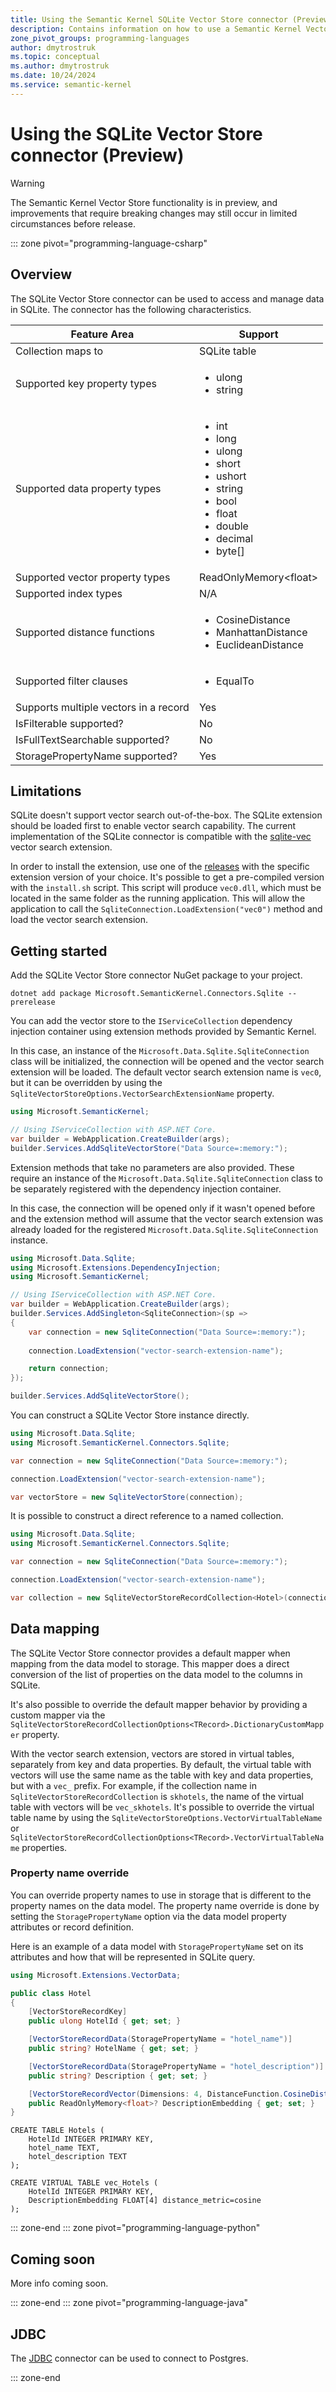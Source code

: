 ```yaml
---
title: Using the Semantic Kernel SQLite Vector Store connector (Preview)
description: Contains information on how to use a Semantic Kernel Vector store connector to access and manipulate data in SQLite.
zone_pivot_groups: programming-languages
author: dmytrostruk
ms.topic: conceptual
ms.author: dmytrostruk
ms.date: 10/24/2024
ms.service: semantic-kernel
---
```

# Using the SQLite Vector Store connector (Preview)

> [!WARNING]
> The Semantic Kernel Vector Store functionality is in preview, and improvements that require breaking changes may still occur in limited circumstances before release.

::: zone pivot="programming-language-csharp"

## Overview

The SQLite Vector Store connector can be used to access and manage data in SQLite. The connector has the following characteristics.

| Feature Area                      | Support                                                                                                                          |
|-----------------------------------|----------------------------------------------------------------------------------------------------------------------------------|
| Collection maps to                | SQLite table                                                                                                                     |
| Supported key property types      | <ul><li>ulong</li><li>string</li></ul>                                                                                           |
| Supported data property types     | <ul><li>int</li><li>long</li><li>ulong</li><li>short</li><li>ushort</li><li>string</li><li>bool</li><li>float</li><li>double</li><li>decimal</li><li>byte[]</li></ul> |
| Supported vector property types   | ReadOnlyMemory\<float\>                                                                                                          |
| Supported index types             | N/A                                                                                                                              |
| Supported distance functions      | <ul><li>CosineDistance</li><li>ManhattanDistance</li><li>EuclideanDistance</li></ul>                                             |
| Supported filter clauses          | <ul><li>EqualTo</li></ul>                                                                                                        |
| Supports multiple vectors in a record | Yes                                                                                                                          |
| IsFilterable supported?           | No                                                                                                                               |
| IsFullTextSearchable supported?   | No                                                                                                                               |
| StoragePropertyName supported?    | Yes                                                                                                                              |

## Limitations

SQLite doesn't support vector search out-of-the-box. The SQLite extension should be loaded first to enable vector search capability. The current implementation of the SQLite connector is compatible with the [sqlite-vec](https://github.com/asg017/sqlite-vec) vector search extension.

In order to install the extension, use one of the [releases](https://github.com/asg017/sqlite-vec/releases) with the specific extension version of your choice. It's possible to get a pre-compiled version with the `install.sh` script. This script will produce `vec0.dll`, which must be located in the same folder as the running application. This will allow the application to call the `SqliteConnection.LoadExtension("vec0")` method and load the vector search extension.

## Getting started

Add the SQLite Vector Store connector NuGet package to your project.

```dotnetcli
dotnet add package Microsoft.SemanticKernel.Connectors.Sqlite --prerelease
```

You can add the vector store to the `IServiceCollection` dependency injection container using extension methods provided by Semantic Kernel.

In this case, an instance of the `Microsoft.Data.Sqlite.SqliteConnection` class will be initialized, the connection will be opened and the vector search extension will be loaded. The default vector search extension name is `vec0`, but it can be overridden by using the `SqliteVectorStoreOptions.VectorSearchExtensionName` property.

```csharp
using Microsoft.SemanticKernel;

// Using IServiceCollection with ASP.NET Core.
var builder = WebApplication.CreateBuilder(args);
builder.Services.AddSqliteVectorStore("Data Source=:memory:");
```

Extension methods that take no parameters are also provided. These require an instance of the `Microsoft.Data.Sqlite.SqliteConnection` class to be separately registered with the dependency injection container.

In this case, the connection will be opened only if it wasn't opened before and the extension method will assume that the vector search extension was already loaded for the registered `Microsoft.Data.Sqlite.SqliteConnection` instance.

```csharp
using Microsoft.Data.Sqlite;
using Microsoft.Extensions.DependencyInjection;
using Microsoft.SemanticKernel;

// Using IServiceCollection with ASP.NET Core.
var builder = WebApplication.CreateBuilder(args);
builder.Services.AddSingleton<SqliteConnection>(sp => 
{
    var connection = new SqliteConnection("Data Source=:memory:");
    
    connection.LoadExtension("vector-search-extension-name");

    return connection;
});

builder.Services.AddSqliteVectorStore();
```

You can construct a SQLite Vector Store instance directly.

```csharp
using Microsoft.Data.Sqlite;
using Microsoft.SemanticKernel.Connectors.Sqlite;

var connection = new SqliteConnection("Data Source=:memory:");

connection.LoadExtension("vector-search-extension-name");

var vectorStore = new SqliteVectorStore(connection);
```

It is possible to construct a direct reference to a named collection.

```csharp
using Microsoft.Data.Sqlite;
using Microsoft.SemanticKernel.Connectors.Sqlite;

var connection = new SqliteConnection("Data Source=:memory:");

connection.LoadExtension("vector-search-extension-name");

var collection = new SqliteVectorStoreRecordCollection<Hotel>(connection, "skhotels");
```

## Data mapping

The SQLite Vector Store connector provides a default mapper when mapping from the data model to storage.
This mapper does a direct conversion of the list of properties on the data model to the columns in SQLite.

It's also possible to override the default mapper behavior by providing a custom mapper via the `SqliteVectorStoreRecordCollectionOptions<TRecord>.DictionaryCustomMapper` property.

With the vector search extension, vectors are stored in virtual tables, separately from key and data properties.
By default, the virtual table with vectors will use the same name as the table with key and data properties, but with a `vec_` prefix. For example, if the collection name in `SqliteVectorStoreRecordCollection` is `skhotels`, the name of the virtual table with vectors will be `vec_skhotels`. It's possible to override the virtual table name by using the `SqliteVectorStoreOptions.VectorVirtualTableName` or `SqliteVectorStoreRecordCollectionOptions<TRecord>.VectorVirtualTableName` properties.

### Property name override

You can override property names to use in storage that is different to the property names on the data model.
The property name override is done by setting the `StoragePropertyName` option via the data model property attributes or record definition.

Here is an example of a data model with `StoragePropertyName` set on its attributes and how that will be represented in SQLite query.

```csharp
using Microsoft.Extensions.VectorData;

public class Hotel
{
    [VectorStoreRecordKey]
    public ulong HotelId { get; set; }

    [VectorStoreRecordData(StoragePropertyName = "hotel_name")]
    public string? HotelName { get; set; }

    [VectorStoreRecordData(StoragePropertyName = "hotel_description")]
    public string? Description { get; set; }

    [VectorStoreRecordVector(Dimensions: 4, DistanceFunction.CosineDistance)]
    public ReadOnlyMemory<float>? DescriptionEmbedding { get; set; }
}
```

```
CREATE TABLE Hotels (
    HotelId INTEGER PRIMARY KEY,
    hotel_name TEXT,
    hotel_description TEXT
);

CREATE VIRTUAL TABLE vec_Hotels (
    HotelId INTEGER PRIMARY KEY,
    DescriptionEmbedding FLOAT[4] distance_metric=cosine
);
```

::: zone-end
::: zone pivot="programming-language-python"

## Coming soon

More info coming soon.

::: zone-end
::: zone pivot="programming-language-java"

## JDBC

The [JDBC](./jdbc-connector.md) connector can be used to connect to Postgres.

::: zone-end
